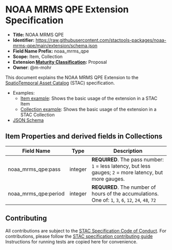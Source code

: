 # NOAA MRMS QPE Extension Specification

- **Title:** NOAA MRMS QPE
- **Identifier:** <https://raw.githubusercontent.com/stactools-packages/noaa-mrms-qpe/main/extension/schema.json>
- **Field Name Prefix:** noaa_mrms_qpe
- **Scope:** Item, Collection
- **Extension [Maturity Classification](https://github.com/radiantearth/stac-spec/tree/master/extensions/README.md#extension-maturity):** Proposal
- **Owner**: @m-mohr

This document explains the NOAA MRMS QPE Extension to the [SpatioTemporal Asset Catalog](https://github.com/radiantearth/stac-spec) (STAC) specification.

- Examples:
  - [Item example](../examples/item-conus.json): Shows the basic usage of the extension in a STAC Item
  - [Collection example](../examples/collection.json): Shows the basic usage of the extension in a STAC Collection
- [JSON Schema](schema.json)

## Item Properties and derived fields in Collections

| Field Name           | Type    | Description |
| -------------------- | ------- | ----------- |
| noaa_mrms_qpe:pass   | integer | **REQUIRED**. The pass number: `1` = less latency, but less gauges; `2` = more latency, but more gauges. |
| noaa_mrms_qpe:period | integer | **REQUIRED**. The number of hours of the accumulations. One of: `1`, `3`, `6`, `12`, `24`, `48`, `72` |

## Contributing

All contributions are subject to the
[STAC Specification Code of Conduct](https://github.com/radiantearth/stac-spec/blob/master/CODE_OF_CONDUCT.md).
For contributions, please follow the
[STAC specification contributing guide](https://github.com/radiantearth/stac-spec/blob/master/CONTRIBUTING.md) Instructions
for running tests are copied here for convenience.

